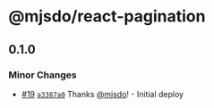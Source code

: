 # @mjsdo/react-pagination

## 0.1.0

### Minor Changes

- [#19](https://github.com/mjsdo/react-utils/pull/19) [`a3387a0`](https://github.com/mjsdo/react-utils/commit/a3387a0c90ecab5f18d7e5b630baa0a4fb434d47) Thanks [@mjsdo](https://github.com/mjsdo)! - Initial deploy
